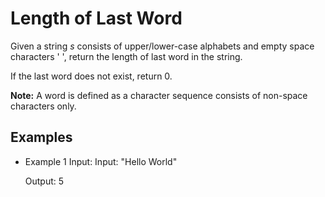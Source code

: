 # Length of Last Word

Given a string *s* consists of upper/lower-case alphabets and empty space characters ' ', return the length of last word in the string.

If the last word does not exist, return 0.

**Note:** A word is defined as a character sequence consists of non-space characters only.

## Examples

* Example 1 Input:
    Input:
    "Hello World"

    Output:
    5
